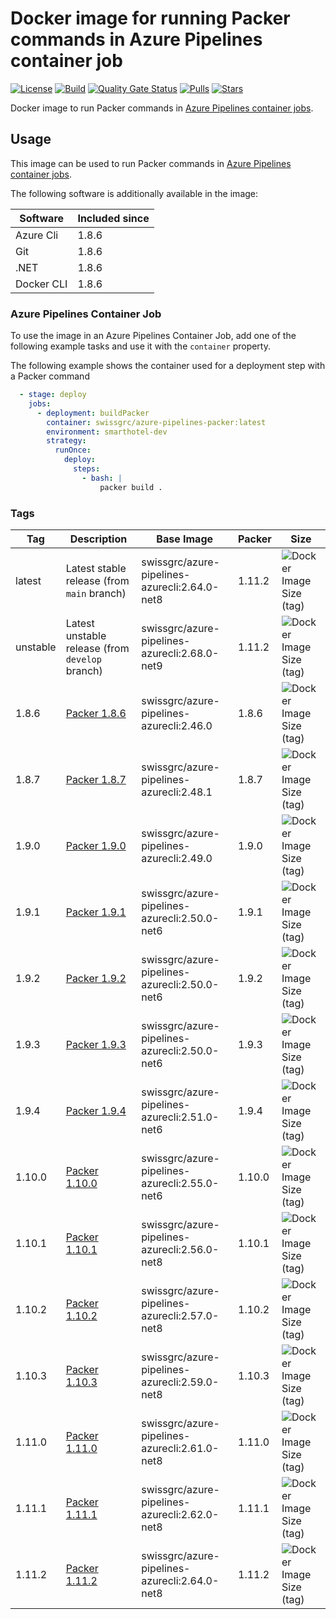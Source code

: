 # Docker image for running Packer commands in Azure Pipelines container job

<!-- markdownlint-disable MD013 -->
[![License](https://img.shields.io/badge/license-MIT-blue.svg?style=flat-square)](https://github.com/swissgrc/docker-azure-pipelines-packer/blob/main/LICENSE) [![Build](https://img.shields.io/github/actions/workflow/status/swissgrc/docker-azure-pipelines-packer/publish.yml?branch=develop&style=flat-square)](https://github.com/swissgrc/docker-azure-pipelines-packer/actions/workflows/publish.yml) [![Quality Gate Status](https://sonarcloud.io/api/project_badges/measure?project=swissgrc_docker-azure-pipelines-packer&metric=alert_status)](https://sonarcloud.io/summary/new_code?id=swissgrc_docker-azure-pipelines-packer) [![Pulls](https://img.shields.io/docker/pulls/swissgrc/azure-pipelines-packer.svg?style=flat-square)](https://hub.docker.com/r/swissgrc/azure-pipelines-packer) [![Stars](https://img.shields.io/docker/stars/swissgrc/azure-pipelines-packer.svg?style=flat-square)](https://hub.docker.com/r/swissgrc/azure-pipelines-packer)
<!-- markdownlint-restore -->

Docker image to run Packer commands in [Azure Pipelines container jobs].

## Usage

This image can be used to run Packer commands in [Azure Pipelines container jobs].

The following software is additionally available in the image:

| Software   | Included since |
|------------|----------------|
| Azure Cli  | 1.8.6          |
| Git        | 1.8.6          |
| .NET       | 1.8.6          |
| Docker CLI | 1.8.6          |

### Azure Pipelines Container Job

To use the image in an Azure Pipelines Container Job, add one of the following example tasks and use it with the `container` property.

The following example shows the container used for a deployment step with a Packer command

```yaml
  - stage: deploy
    jobs:
      - deployment: buildPacker
        container: swissgrc/azure-pipelines-packer:latest
        environment: smarthotel-dev
        strategy:
          runOnce:
            deploy:
              steps:
                - bash: |
                    packer build .
```

### Tags

| Tag      | Description                                                                     | Base Image                                    | Packer | Size                                                                                                                            |
|----------|---------------------------------------------------------------------------------|-----------------------------------------------|--------|---------------------------------------------------------------------------------------------------------------------------------|
| latest   | Latest stable release (from `main` branch)                                      | swissgrc/azure-pipelines-azurecli:2.64.0-net8 | 1.11.2 | ![Docker Image Size (tag)](https://img.shields.io/docker/image-size/swissgrc/azure-pipelines-packer/latest?style=flat-square)   |
| unstable | Latest unstable release (from `develop` branch)                                 | swissgrc/azure-pipelines-azurecli:2.68.0-net9 | 1.11.2 | ![Docker Image Size (tag)](https://img.shields.io/docker/image-size/swissgrc/azure-pipelines-packer/unstable?style=flat-square) |
| 1.8.6    | [Packer 1.8.6](https://github.com/hashicorp/packer/releases/tag/v1.8.6)         | swissgrc/azure-pipelines-azurecli:2.46.0      | 1.8.6  | ![Docker Image Size (tag)](https://img.shields.io/docker/image-size/swissgrc/azure-pipelines-packer/1.8.6?style=flat-square)    |
| 1.8.7    | [Packer 1.8.7](https://github.com/hashicorp/packer/releases/tag/v1.8.7)         | swissgrc/azure-pipelines-azurecli:2.48.1      | 1.8.7  | ![Docker Image Size (tag)](https://img.shields.io/docker/image-size/swissgrc/azure-pipelines-packer/1.8.7?style=flat-square)    |
| 1.9.0    | [Packer 1.9.0](https://github.com/hashicorp/packer/releases/tag/v1.9.0)         | swissgrc/azure-pipelines-azurecli:2.49.0      | 1.9.0  | ![Docker Image Size (tag)](https://img.shields.io/docker/image-size/swissgrc/azure-pipelines-packer/1.9.0?style=flat-square)    |
| 1.9.1    | [Packer 1.9.1](https://github.com/hashicorp/packer/releases/tag/v1.9.1)         | swissgrc/azure-pipelines-azurecli:2.50.0-net6 | 1.9.1  | ![Docker Image Size (tag)](https://img.shields.io/docker/image-size/swissgrc/azure-pipelines-packer/1.9.1?style=flat-square)    |
| 1.9.2    | [Packer 1.9.2](https://github.com/hashicorp/packer/releases/tag/v1.9.2)         | swissgrc/azure-pipelines-azurecli:2.50.0-net6 | 1.9.2  | ![Docker Image Size (tag)](https://img.shields.io/docker/image-size/swissgrc/azure-pipelines-packer/1.9.2?style=flat-square)    |
| 1.9.3    | [Packer 1.9.3](https://github.com/hashicorp/packer/releases/tag/v1.9.3)         | swissgrc/azure-pipelines-azurecli:2.50.0-net6 | 1.9.3  | ![Docker Image Size (tag)](https://img.shields.io/docker/image-size/swissgrc/azure-pipelines-packer/1.9.3?style=flat-square)    |
| 1.9.4    | [Packer 1.9.4](https://github.com/hashicorp/packer/releases/tag/v1.9.4)         | swissgrc/azure-pipelines-azurecli:2.51.0-net6 | 1.9.4  | ![Docker Image Size (tag)](https://img.shields.io/docker/image-size/swissgrc/azure-pipelines-packer/1.9.4?style=flat-square)    |
| 1.10.0   | [Packer 1.10.0](https://github.com/hashicorp/packer/releases/tag/v1.10.0)       | swissgrc/azure-pipelines-azurecli:2.55.0-net6 | 1.10.0 | ![Docker Image Size (tag)](https://img.shields.io/docker/image-size/swissgrc/azure-pipelines-packer/1.10.0?style=flat-square)   |
| 1.10.1   | [Packer 1.10.1](https://github.com/hashicorp/packer/releases/tag/v1.10.1)       | swissgrc/azure-pipelines-azurecli:2.56.0-net8 | 1.10.1 | ![Docker Image Size (tag)](https://img.shields.io/docker/image-size/swissgrc/azure-pipelines-packer/1.10.1?style=flat-square)   |
| 1.10.2   | [Packer 1.10.2](https://github.com/hashicorp/packer/releases/tag/v1.10.2)       | swissgrc/azure-pipelines-azurecli:2.57.0-net8 | 1.10.2 | ![Docker Image Size (tag)](https://img.shields.io/docker/image-size/swissgrc/azure-pipelines-packer/1.10.2?style=flat-square)   |
| 1.10.3   | [Packer 1.10.3](https://github.com/hashicorp/packer/releases/tag/v1.10.3)       | swissgrc/azure-pipelines-azurecli:2.59.0-net8 | 1.10.3 | ![Docker Image Size (tag)](https://img.shields.io/docker/image-size/swissgrc/azure-pipelines-packer/1.10.3?style=flat-square)   |
| 1.11.0   | [Packer 1.11.0](https://github.com/hashicorp/packer/releases/tag/v1.11.0)       | swissgrc/azure-pipelines-azurecli:2.61.0-net8 | 1.11.0 | ![Docker Image Size (tag)](https://img.shields.io/docker/image-size/swissgrc/azure-pipelines-packer/1.11.0?style=flat-square)   |
| 1.11.1   | [Packer 1.11.1](https://github.com/hashicorp/packer/releases/tag/v1.11.1)       | swissgrc/azure-pipelines-azurecli:2.62.0-net8 | 1.11.1 | ![Docker Image Size (tag)](https://img.shields.io/docker/image-size/swissgrc/azure-pipelines-packer/1.11.1?style=flat-square)   |
| 1.11.2   | [Packer 1.11.2](https://github.com/hashicorp/packer/releases/tag/v1.11.2)       | swissgrc/azure-pipelines-azurecli:2.64.0-net8 | 1.11.2 | ![Docker Image Size (tag)](https://img.shields.io/docker/image-size/swissgrc/azure-pipelines-packer/1.11.2?style=flat-square)   |

[Azure Pipelines container jobs]: https://docs.microsoft.com/en-us/azure/devops/pipelines/process/container-phases
